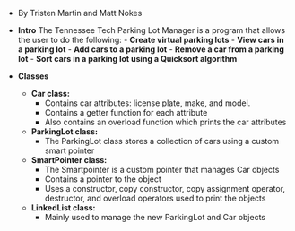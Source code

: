- By Tristen Martin and Matt Nokes

- **Intro**
	The Tennessee Tech Parking Lot Manager is a program that allows the user to do the following:
		- **Create virtual parking lots** 
		- **View cars in a parking lot**
		- **Add cars to a parking lot**
		- **Remove a car from a parking lot**
		- **Sort cars in a parking lot using a Quicksort algorithm**

- **Classes**
	- **Car class:**
		- Contains car attributes: license plate, make, and model.
		- Contains a getter function for each attribute
		- Also contains an overload function which prints the car attributes
	- **ParkingLot class:**
		- The ParkingLot class stores a collection of cars using a custom smart pointer
	- **SmartPointer class:**
		- The Smartpointer is a custom pointer that manages Car objects
		- Contains a pointer to the object
		- Uses a constructor, copy constructor, copy assignment operator,  destructor, and overload operators used to print the objects
	- **LinkedList class:**
		- Mainly used  to manage the new ParkingLot and Car objects
